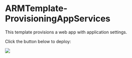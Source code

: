 # ARMTemplate-ProvisioningAppServices
This template provisions a web app with application settings.


Click the button below to deploy:

<a href="https://portal.azure.com/#create/Microsoft.Template/uri/https%3A%2F%2Fraw.githubusercontent.com%2Fphanikumarsharma%2FARMTemplate-ProvisioningAppServices%2Fmaster%2Fazuredeploy.json" target="_blank">
    <img src="http://azuredeploy.net/deploybutton.png"/>
</a>
